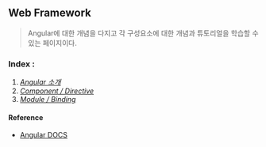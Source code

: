 ## Web Framework
> Angular에 대한 개념을 다지고 각 구성요소에 대한 개념과 튜토리얼을 학습할 수 있는 페이지이다.

### Index :
1. [_Angular 소개_](1.Angular_intro.md)
2. [_Component / Directive_](2.Component&Directive.md)
3. [_Module / Binding_](3.Module&Binding.md)


#### Reference
- [Angular DOCS](http://angular.io/docs)


